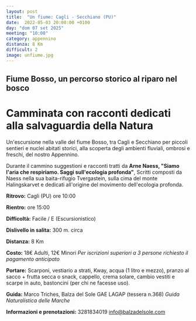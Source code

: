 ```yaml
---
layout: post
title:  "Un fiume: Cagli - Secchiano (PU)"
date:  2022-05-03 20:00:00 +0100
day: "dom 07 set 2025"
meeting: "10:00"
category: appennino
distanza: 8 Km
difficult: 2
image: unfiume.jpg
---
```


## Fiume Bosso, un percorso storico al riparo nel bosco

# Camminata con racconti dedicati alla salvaguardia della Natura


Un'escursione nella valle del fiume Bosso, tra Cagli e Secchiano per piccoli sentieri e nuclei abitati storici, alla scoperta degli ambienti fluviali, ombrosi e freschi, del nostro Appennino.

Durante il cammino suggestioni e racconti tratti da **Arne Naess, "Siamo l'aria che respiriamo. Saggi sull'ecologia profonda"**, Scritti composti da Naess nella sua baita-rifugio Tvergastein, sulla cima del monte Halingskarvet e dedicati all'origine del movimento dell'ecologia profonda.


**Ritrovo:** Cagli (PU) ore 10:00

**Rientro:** ore 15:00 

**Difficoltà:** Facile / E (Escursionistico)

**Dislivello in salita:**  300 m. circa

**Distanza:** 8 Km

**Costo:** 18€ Adulti, 12€ Minori
*Per iscrizioni superiori a 3 persone richiesto il pagamento anticipato*

**Portare:** Scarponi, vestiario a strati, Kway, acqua (1 litro e mezzo), pranzo al sacco + frutta secca o snack, cappello, crema solare, cambio vestiti e scarpe in auto, bastoncini (per chi ne facesse uso).

**Guida:** Marco Triches, Balza del Sole GAE LAGAP (tessera n.368)
*Guida Naturalistica delle Marche*

**Informazioni e prenotazioni:** 3281834019 info@balzadelsole.com
